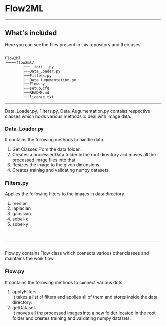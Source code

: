 # Flow2ML

---

## What's included

Here you can see the files present in this repository and their uses

```text

Flow2Ml
└────flow2ml/
        ├──__init__.py
        ├──Data_Loader.py
        ├──Filters.py  
        ├──Data_Augumentation.py
        ├──Flow.py 
        ├──setup.cfg
        ├──README.md
        └──license.txt
```
<hr>
Data_Loader.py, Filters.py, Data_Augumentation.py contains respective classes which holds various methods to deal with image data. 

<h3>Data_Loader.py</h3>
It contains the following methods to handle data
<ol>
    <li>Get Classes From the data folder.</li>
    <li>Creates a processedData folder in the root directory and moves all the processed image files into that.</li>
    <li>Resizes the image to the given dimensions.</li>
    <li>Creates training and validating numpy datasets.</li>
</ol>

<h3>Filters.py</h3>
Applies the following filters to the images in data directory
<ol>
    <li>median</li>
    <li>laplacian</li>
    <li>gaussian</li>
    <li>sobel-x</li>
    <li>sobel-y</li>
</ol>
<br><hr><br>
Flow.py contains Flow class which connects various other classes and maintains the work flow.

<h3>Flow.py</h3>
It contains the following methods to connect various dots
<ol>
    <li>applyFilters. <br> It takes a list of filters and applies all of them and stores inside the data directory.</li>
    <li>getDataset. <br> It moves all the processed images into a new folder located in the root folder and creates training and validating numpy datasets.</li>
</ol>